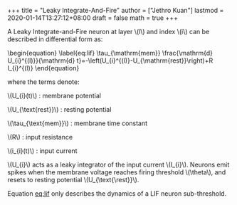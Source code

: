 +++
title = "Leaky Integrate-And-Fire"
author = ["Jethro Kuan"]
lastmod = 2020-01-14T13:27:12+08:00
draft = false
math = true
+++

A Leaky Integrate-and-Fire neuron at layer \\(l\\) and index \\(i\\) can be
described in differential form as:

\begin{equation} \label{eq:lif}
  \tau\_{\mathrm{mem}} \frac{\mathrm{d} U\_{i}^{(l)}}{\mathrm{d} t}=-\left(U\_{i}^{(l)}-U\_{\mathrm{rest}}\right)+R I\_{i}^{(l)}
\end{equation}

where the terms denote:

\\(U\_{i}(t)\\)
: membrane potential

\\(U\_{\text{rest}}\\)
: resting potential

\\(\tau\_{\text{mem}}\\)
: membrane time constant

\\(R\\)
: input resistance

\\(i\_{i}(t)\\)
: input current

\\(U\_{i}\\) acts as a leaky integrator of the input current \\(I\_{i}\\).
Neurons emit spikes when the membrane voltage reaches firing threshold
\\(\theta\\), and resets to resting potential \\(U\_{\text{\rest}}\\).

Equation [eq:lif](#eq:lif) only describes the dynamics of a LIF neuron
sub-threshold.
